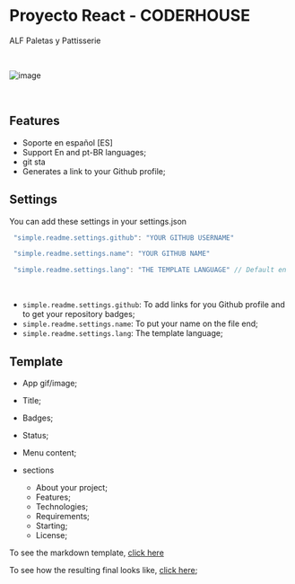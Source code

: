 <h1>Proyecto React - CODERHOUSE</h1>

ALF Paletas y Pattisserie

<br>


![image](https://github.com/felipepardo90/React-project/blob/main/src/components/Images/AlfPaletas.gif?raw=true)

<br>

## Features

- Soporte en español [ES]
- Support En and pt-BR languages;
- git sta
- Generates a link to your Github profile;

## Settings

You can add these settings in your settings.json

```js
 "simple.readme.settings.github": "YOUR GITHUB USERNAME"

 "simple.readme.settings.name": "YOUR GITHUB NAME"

 "simple.readme.settings.lang": "THE TEMPLATE LANGUAGE" // Default en
```

<br>

* `simple.readme.settings.github`: To add links for you Github profile and to get your repository badges;
* `simple.readme.settings.name`: To put your name on the file end;
* `simple.readme.settings.lang`: The template language;

## Template

- App gif/image;
- Title;
- Badges;
- Status;
- Menu content;

- sections
  - About your project;
  - Features;
  - Technologies;
  - Requirements;
  - Starting;
  - License;

To see the markdown template, [click here](./templates/en/default.md)

To see how the resulting final looks like,  [click here](https://github.com/maurodesouza/weather-react-app);


